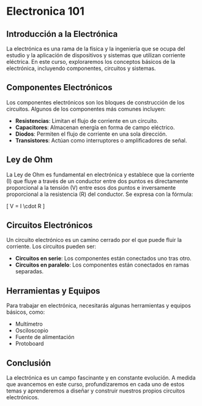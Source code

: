 # Electronica 101

## Introducción a la Electrónica
La electrónica es una rama de la física y la ingeniería que se ocupa del estudio y la aplicación de dispositivos y sistemas que utilizan corriente eléctrica. En este curso, exploraremos los conceptos básicos de la electrónica, incluyendo componentes, circuitos y sistemas.

## Componentes Electrónicos
Los componentes electrónicos son los bloques de construcción de los circuitos. Algunos de los componentes más comunes incluyen:

- **Resistencias**: Limitan el flujo de corriente en un circuito.
- **Capacitores**: Almacenan energía en forma de campo eléctrico.
- **Diodos**: Permiten el flujo de corriente en una sola dirección.
- **Transistores**: Actúan como interruptores o amplificadores de señal.

## Ley de Ohm
La Ley de Ohm es fundamental en electrónica y establece que la corriente (I) que fluye a través de un conductor entre dos puntos es directamente proporcional a la tensión (V) entre esos dos puntos e inversamente proporcional a la resistencia (R) del conductor. Se expresa con la fórmula:

\[ V = I \cdot R \]

## Circuitos Electrónicos
Un circuito electrónico es un camino cerrado por el que puede fluir la corriente. Los circuitos pueden ser:

- **Circuitos en serie**: Los componentes están conectados uno tras otro.
- **Circuitos en paralelo**: Los componentes están conectados en ramas separadas.

## Herramientas y Equipos
Para trabajar en electrónica, necesitarás algunas herramientas y equipos básicos, como:

- Multímetro
- Osciloscopio
- Fuente de alimentación
- Protoboard

## Conclusión
La electrónica es un campo fascinante y en constante evolución. A medida que avancemos en este curso, profundizaremos en cada uno de estos temas y aprenderemos a diseñar y construir nuestros propios circuitos electrónicos.
